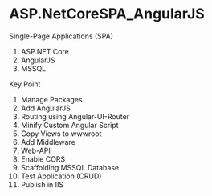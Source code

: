 # ASP.NetCoreSPA_AngularJS
Single-Page Applications (SPA)
1.	ASP.NET Core
2.	AngularJS
3.	MSSQL

Key Point
1.	Manage Packages
2.	Add AngularJS
3.	Routing using Angular-UI-Router
4.	Minify Custom Angular Script
5.	Copy Views to wwwroot
6.	Add Middleware
7.	Web-API
8.	Enable CORS
9.	Scaffolding MSSQL Database 
10.	Test Application (CRUD)
11.	Publish in IIS
